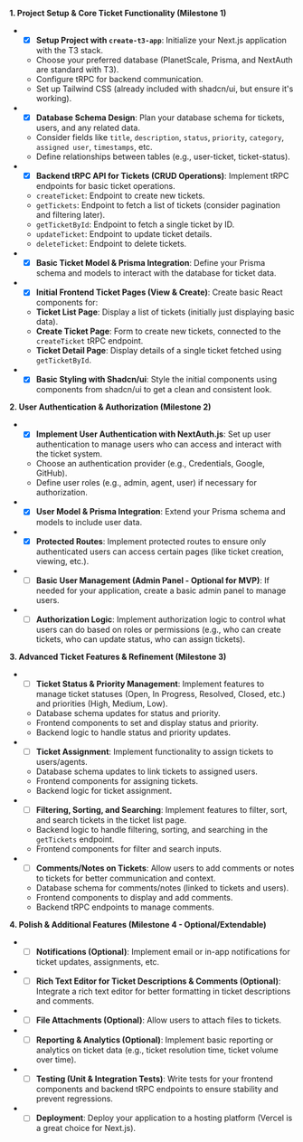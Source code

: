 **1. Project Setup & Core Ticket Functionality (Milestone 1)**

- - [x] **Setup Project with `create-t3-app`**: Initialize your Next.js application with the T3 stack.
  * Choose your preferred database (PlanetScale, Prisma, and NextAuth are standard with T3).
  * Configure tRPC for backend communication.
  * Set up Tailwind CSS (already included with shadcn/ui, but ensure it's working).
- - [x] **Database Schema Design**: Plan your database schema for tickets, users, and any related data.
  * Consider fields like `title`, `description`, `status`, `priority`, `category`, `assigned user`, `timestamps`, etc.
  * Define relationships between tables (e.g., user-ticket, ticket-status).
- - [x] **Backend tRPC API for Tickets (CRUD Operations)**: Implement tRPC endpoints for basic ticket operations.
  * `createTicket`: Endpoint to create new tickets.
  * `getTickets`: Endpoint to fetch a list of tickets (consider pagination and filtering later).
  * `getTicketById`: Endpoint to fetch a single ticket by ID.
  * `updateTicket`: Endpoint to update ticket details.
  * `deleteTicket`: Endpoint to delete tickets.
- - [x] **Basic Ticket Model & Prisma Integration**: Define your Prisma schema and models to interact with the database for ticket data.
- - [x] **Initial Frontend Ticket Pages (View & Create)**: Create basic React components for:
  * **Ticket List Page**: Display a list of tickets (initially just displaying basic data).
  * **Create Ticket Page**: Form to create new tickets, connected to the `createTicket` tRPC endpoint.
  * **Ticket Detail Page**: Display details of a single ticket fetched using `getTicketById`.
- - [x] **Basic Styling with Shadcn/ui**: Style the initial components using components from shadcn/ui to get a clean and consistent look.

**2. User Authentication & Authorization (Milestone 2)**

- - [x] **Implement User Authentication with NextAuth.js**: Set up user authentication to manage users who can access and interact with the ticket system.
  * Choose an authentication provider (e.g., Credentials, Google, GitHub).
  * Define user roles (e.g., admin, agent, user) if necessary for authorization.
- - [x] **User Model & Prisma Integration**: Extend your Prisma schema and models to include user data.
- - [x] **Protected Routes**: Implement protected routes to ensure only authenticated users can access certain pages (like ticket creation, viewing, etc.).
- - [ ] **Basic User Management (Admin Panel - Optional for MVP)**: If needed for your application, create a basic admin panel to manage users.
- - [ ] **Authorization Logic**: Implement authorization logic to control what users can do based on roles or permissions (e.g., who can create tickets, who can update status, who can assign tickets).

**3. Advanced Ticket Features & Refinement (Milestone 3)**

- - [ ] **Ticket Status & Priority Management**: Implement features to manage ticket statuses (Open, In Progress, Resolved, Closed, etc.) and priorities (High, Medium, Low).
  * Database schema updates for status and priority.
  * Frontend components to set and display status and priority.
  * Backend logic to handle status and priority updates.
- - [ ] **Ticket Assignment**: Implement functionality to assign tickets to users/agents.
  * Database schema updates to link tickets to assigned users.
  * Frontend components for assigning tickets.
  * Backend logic for ticket assignment.
- - [ ] **Filtering, Sorting, and Searching**: Implement features to filter, sort, and search tickets in the ticket list page.
  * Backend logic to handle filtering, sorting, and searching in the `getTickets` endpoint.
  * Frontend components for filter and search inputs.
- - [ ] **Comments/Notes on Tickets**: Allow users to add comments or notes to tickets for better communication and context.
  * Database schema for comments/notes (linked to tickets and users).
  * Frontend components to display and add comments.
  * Backend tRPC endpoints to manage comments.

**4. Polish & Additional Features (Milestone 4 - Optional/Extendable)**

- - [ ] **Notifications (Optional)**: Implement email or in-app notifications for ticket updates, assignments, etc.
- - [ ] **Rich Text Editor for Ticket Descriptions & Comments (Optional)**: Integrate a rich text editor for better formatting in ticket descriptions and comments.
- - [ ] **File Attachments (Optional)**: Allow users to attach files to tickets.
- - [ ] **Reporting & Analytics (Optional)**: Implement basic reporting or analytics on ticket data (e.g., ticket resolution time, ticket volume over time).
- - [ ] **Testing (Unit & Integration Tests)**: Write tests for your frontend components and backend tRPC endpoints to ensure stability and prevent regressions.
- - [ ] **Deployment**: Deploy your application to a hosting platform (Vercel is a great choice for Next.js).
